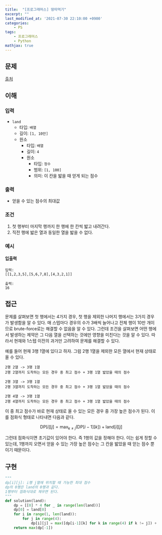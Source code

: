 ```yaml
---
title:  "[프로그래머스] 땅따먹기"
excerpt: ""
last_modified_at: '2021-07-30 22:10:00 +0900'
categories:
    - PS
tags:
    - 프로그래머스
    - Python
mathjax: true
---
```


## 문제

[출처](https://programmers.co.kr/learn/courses/30/lessons/12913)

## 이해

### 입력 

* ```land```
    * 타입: ```배열```
    * 길이: ```[1, 10만]```
    * 원소
        * 타입: ```배열```
        * 길이: ```4```
        * 원소
            * 타입: ```정수```
            * 범위: ```[1, 100]```
            * 의미: 이 칸을 밟을 때 얻게 되는 점수
            
### 출력 

* 얻을 수 있는 점수의 최대값

### 조건

1. 첫 행부터 마지막 행까지 한 행에 한 칸씩 밟고 내려간다.
2. 직전 행에 밟은 열과 동일한 열을 밟을 수 없다.

### 예시

#### 입출력

```
입력: 
[[1,2,3,5],[5,6,7,8],[4,3,2,1]]	

출력: 
16
```

## 접근

문제를 살펴보면 첫 행에서는 4가지 경우, 첫 행을 제외한 나머지 행에서는 3가지 경우가 발생함을 알 수 있다. 매 스텝마다 경우의 수가 3배씩 늘어나고 전체 행이 10만 개이므로 brute-force로는 해결할 수 없음을 알 수 있다. 그런데 조건을 살펴보면 어떤 행에서 발생하는 제약은 그 다음 열을 선택하는 것에만 영향을 미친다는 것을 알 수 있다. 따라서 현재와 1스텝 이전의 과거만 고려하여 문제를 해결할 수 있다.

예를 들어 현재 3행 1열에 있다고 하자. 그럼 2행 1열을 제외한 모든 열에서 현재 상태로 올 수 있다. 
```
2행 2열 -> 3행 1열
2행 2열까지 도착하는 모든 경우 중 최고 점수 + 3행 1열 밟았을 때의 점수

2행 3열 -> 3행 1열
2행 3열까지 도착하는 모든 경우 중 최고 점수 + 3행 1열 밟았을 때의 점수

2행 4열 -> 3행 1열
2행 4열까지 도착하는 모든 경우 중 최고 점수 + 3행 1열 밟았을 때의 점수
```
이 중 최고 점수가 바로 현재 상태로 올 수 있는 모든 경우 중 가장 높은 점수가 된다. 이를 점화식 형태로 나타내면 다음과 같다.

$$
\text {DP}[i][j] = \max_{k\not= j} (\text {DP}[i-1][k]) + \text {land} [i][j]
$$

그런데 점화식이면 초기값이 있어야 한다. 즉 1행의 값을 정해야 한다. 이는 쉽게 정할 수 있는데, 1행까지 오면서 얻을 수 있는 가장 높은 점수는 그 칸을 밟았을 때 얻는 점수 뿐이기 때문이다.


## 구현

```python
"""
dp[i][j]: i행 j열에 위치할 때 가능한 최대 점수
dp의 0행은 land의 0행과 같다.
1행부터 점화식대로 채우면 된다.
"""
def solution(land):
    dp = [[0] * 4 for _ in range(len(land))]
    dp[0] = land[0]
    for i in range(1, len(land)):
        for j in range(4):
            dp[i][j] = max([dp[i-1][k] for k in range(4) if k != j]) + land[i][j]
    return max(dp[-1])
```